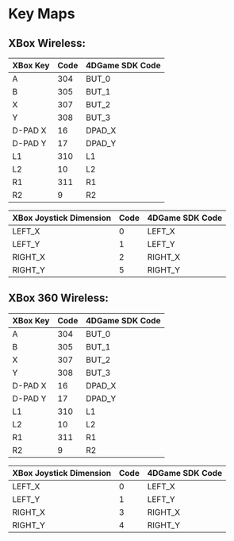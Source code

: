 # Key Maps

## XBox Wireless:

| XBox Key | Code | 4DGame SDK Code |
| -------- | ---- | --------------- |
| A        | 304  | BUT_0           |
| B        | 305  | BUT_1           |
| X        | 307  | BUT_2           |
| Y        | 308  | BUT_3           |
| D-PAD X  | 16   | DPAD_X          |
| D-PAD Y  | 17   | DPAD_Y          |
| L1       | 310  | L1              |
| L2       | 10   | L2              |
| R1       | 311  | R1              |
| R2       | 9    | R2              |

| XBox Joystick Dimension | Code | 4DGame SDK Code |
| ----------------------- | ---- | --------------- |
| LEFT_X                  | 0    | LEFT_X          |
| LEFT_Y                  | 1    | LEFT_Y          |
| RIGHT_X                 | 2    | RIGHT_X         |
| RIGHT_Y                 | 5    | RIGHT_Y         |

## XBox 360 Wireless:

| XBox Key | Code | 4DGame SDK Code |
| -------- | ---- | --------------- |
| A        | 304  | BUT_0           |
| B        | 305  | BUT_1           |
| X        | 307  | BUT_2           |
| Y        | 308  | BUT_3           |
| D-PAD X  | 16   | DPAD_X          |
| D-PAD Y  | 17   | DPAD_Y          |
| L1       | 310  | L1              |
| L2       | 10   | L2              |
| R1       | 311  | R1              |
| R2       | 9    | R2              |

| XBox Joystick Dimension | Code | 4DGame SDK Code |
| ----------------------- | ---- | --------------- |
| LEFT_X                  | 0    | LEFT_X          |
| LEFT_Y                  | 1    | LEFT_Y          |
| RIGHT_X                 | 3    | RIGHT_X         |
| RIGHT_Y                 | 4    | RIGHT_Y         |